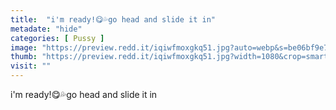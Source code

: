 ```yaml
---
title:  "i'm ready!😋💦go head and slide it in"
metadate: "hide"
categories: [ Pussy ]
image: "https://preview.redd.it/iqiwfmoxgkq51.jpg?auto=webp&s=be06bf9e734f1abaafa9e17777a2625b4d268a1a"
thumb: "https://preview.redd.it/iqiwfmoxgkq51.jpg?width=1080&crop=smart&auto=webp&s=737ca91bb5b8ef62e52b4418f27e79a3874bfae5"
visit: ""
---
```

i'm ready!😋💦go head and slide it in
